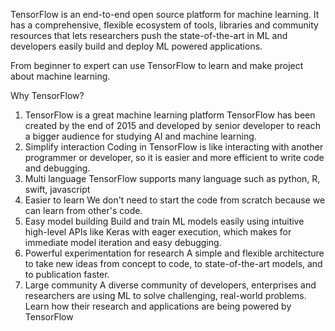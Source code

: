 TensorFlow is an end-to-end open source platform for machine learning. It has a comprehensive, flexible ecosystem of tools, libraries and community resources that lets researchers push the state-of-the-art in ML and developers easily build and deploy ML powered applications.

From beginner to expert can use TensorFlow to learn and make project about machine learning.

Why TensorFlow?

1. TensorFlow is a great machine learning platform
TensorFlow has been created by the end of 2015 and developed by senior developer to reach a bigger audience for studying AI and machine learning.
2. Simplify interaction
Coding in TensorFlow is like interacting with another programmer or developer, so it is easier and more efficient to write code and debugging.
3. Multi language
TensorFlow supports many language such as python, R, swift, javascript
4. Easier to learn
We don't need to start the code from scratch because we can learn from other's code.
5. Easy model building
Build and train ML models easily using intuitive high-level APIs like Keras with eager execution, which makes for immediate model iteration and easy debugging.
6. Powerful experimentation for research
A simple and flexible architecture to take new ideas from concept to code, to state-of-the-art models, and to publication faster.
7. Large community
A diverse community of developers, enterprises and researchers are using ML to solve challenging, real-world problems. Learn how their research and applications are being powered by TensorFlow
